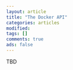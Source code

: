 ```yaml
---
layout: article
title: "The Docker API"
categories: articles
modified: 
tags: []
comments: true
ads: false
---
```


TBD
